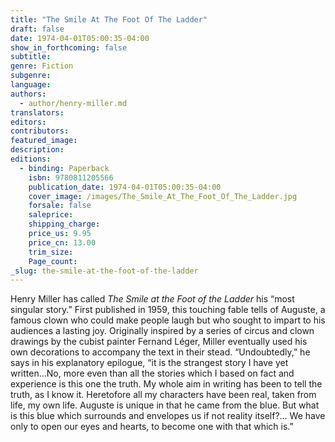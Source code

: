 ```yaml
---
title: "The Smile At The Foot Of The Ladder"
draft: false
date: 1974-04-01T05:00:35-04:00
show_in_forthcoming: false
subtitle:
genre: Fiction
subgenre:
language:
authors:
  - author/henry-miller.md
translators:
editors:
contributors:
featured_image:
description:
editions:
  - binding: Paperback
    isbn: 9780811205566
    publication_date: 1974-04-01T05:00:35-04:00
    cover_image: /images/The_Smile_At_The_Foot_Of_The_Ladder.jpg
    forsale: false
    saleprice:
    shipping_charge:
    price_us: 9.95
    price_cn: 13.00
    trim_size:
    Page_count:
_slug: the-smile-at-the-foot-of-the-ladder
---
```


Henry Miller has called _The Smile at the Foot of the Ladder_ his “most singular story.” First published in 1959, this touching fable tells of Auguste, a famous clown who could make people laugh but who sought to impart to his audiences a lasting joy. Originally inspired by a series of circus and clown drawings by the cubist painter Fernand Léger, Miller eventually used his own decorations to accompany the text in their stead. “Undoubtedly,” he says in his explanatory epilogue, “it is the strangest story I have yet written…No, more even than all the stories which I based on fact and experience is this one the truth. My whole aim in writing has been to tell the truth, as I know it. Heretofore all my characters have been real, taken from life, my own life. Auguste is unique in that he came from the blue. But what is this blue which surrounds and envelopes us if not reality itself?... We have only to open our eyes and hearts, to become one with that which is.”

